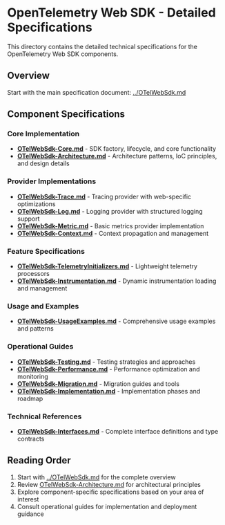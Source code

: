 # OpenTelemetry Web SDK - Detailed Specifications

This directory contains the detailed technical specifications for the OpenTelemetry Web SDK components.

## Overview

Start with the main specification document: [../OTelWebSdk.md](../OTelWebSdk.md)

## Component Specifications

### Core Implementation
- **[OTelWebSdk-Core.md](./OTelWebSdk-Core.md)** - SDK factory, lifecycle, and core functionality
- **[OTelWebSdk-Architecture.md](./OTelWebSdk-Architecture.md)** - Architecture patterns, IoC principles, and design details

### Provider Implementations
- **[OTelWebSdk-Trace.md](./OTelWebSdk-Trace.md)** - Tracing provider with web-specific optimizations
- **[OTelWebSdk-Log.md](./OTelWebSdk-Log.md)** - Logging provider with structured logging support
- **[OTelWebSdk-Metric.md](./OTelWebSdk-Metric.md)** - Basic metrics provider implementation
- **[OTelWebSdk-Context.md](./OTelWebSdk-Context.md)** - Context propagation and management

### Feature Specifications
- **[OTelWebSdk-TelemetryInitializers.md](./OTelWebSdk-TelemetryInitializers.md)** - Lightweight telemetry processors
- **[OTelWebSdk-Instrumentation.md](./OTelWebSdk-Instrumentation.md)** - Dynamic instrumentation loading and management

### Usage and Examples
- **[OTelWebSdk-UsageExamples.md](./OTelWebSdk-UsageExamples.md)** - Comprehensive usage examples and patterns

### Operational Guides
- **[OTelWebSdk-Testing.md](./OTelWebSdk-Testing.md)** - Testing strategies and approaches
- **[OTelWebSdk-Performance.md](./OTelWebSdk-Performance.md)** - Performance optimization and monitoring
- **[OTelWebSdk-Migration.md](./OTelWebSdk-Migration.md)** - Migration guides and tools
- **[OTelWebSdk-Implementation.md](./OTelWebSdk-Implementation.md)** - Implementation phases and roadmap

### Technical References
- **[OTelWebSdk-Interfaces.md](./OTelWebSdk-Interfaces.md)** - Complete interface definitions and type contracts

## Reading Order

1. Start with [../OTelWebSdk.md](../OTelWebSdk.md) for the complete overview
2. Review [OTelWebSdk-Architecture.md](./OTelWebSdk-Architecture.md) for architectural principles
3. Explore component-specific specifications based on your area of interest
4. Consult operational guides for implementation and deployment guidance